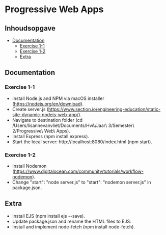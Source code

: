# Progressive Web Apps

## Inhoudsopgave
- [Documentation](#documentation)
  * [Exercise 1-1](#exercise-1-1)
  * [Exercise 1-2](#exercise-1-2)
  * [Extra](#extra)

## Documentation

### Exercise 1-1
- Install Node.js and NPM via macOS installer (https://nodejs.org/en/download).
- Create server.js (https://www.section.io/engineering-education/static-site-dynamic-nodejs-web-app/).
- Navigate to destination folder (cd /Users/lisannevanvliet/Documents/HvA/Jaar\ 3/Semester\ 2/Progressive\ Web\ Apps).
- Install Express (npm install express).
- Start the local server: http://localhost:8080/index.html (npm start).

### Exercise 1-2
- Install Nodemon (https://www.digitalocean.com/community/tutorials/workflow-nodemon).
- Change "start": "node server.js" to "start": "nodemon server.js" in package.json.

## Extra
- Install EJS (npm install ejs --save).
- Update package.json and rename the HTML files to EJS.
- Install and implement node-fetch (npm install node-fetch).
